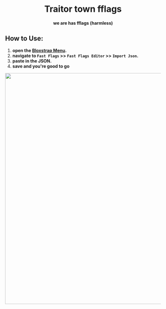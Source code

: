 <h1 align="center">Traitor town fflags</h1>
<h4 align="center">we are has fflags (harmless)</h1>

## How to Use:
1. **open the [Bloxstrap Menu](https://github.com/pizzaboxer/bloxstrap).**
2. **navigate to `Fast Flags` >> `Fast Flags Editor` >> `Import Json`.**
3. **paste in the JSON.**
4. **save and you're good to go**
<img src="/assets/tutorial.gif" width="750"/>
